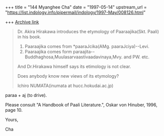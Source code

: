 +++
title = "144 Myanghee Cha"
date = "1997-05-14"
upstream_url = "https://list.indology.info/pipermail/indology/1997-May/008126.html"

+++
[Archive link](https://list.indology.info/pipermail/indology/1997-May/008126.html)

> 
>  Dr. Akira Hirakawa introduces the etymology of Paaraajika(Skt. Paali) in
> his book.
> 
>  1) Paaraajika comes from *paaraJcika(AMg. paaraJciya)--Levi.
>  2) Paaraajika comes form
> paraajita--Buddhaghosa,Muulasarvaastivaadavinaya,Mvy. and PW. etc.
> 
> And Dr.Hirakawa himself says its etimology is not clear.
> 
> Does anybody know new views of its etymology? 
> 
> Ichiro NUMATA(inumata at hucc.hokudai.ac.jp) 
> 
> 

paraa + aj (to drive).

Please consult "A Handbook of Paali Literature.", Oskar von Hinuber, 1996,
page 10.

Yours,

Cha





